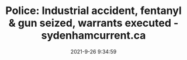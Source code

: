 ---
"title": "Police: Industrial accident, fentanyl & gun seized, warrants executed - sydenhamcurrent.ca"
"date": "2021-9-26 9:34:59"
"feed_name": "GOOGLENEWSINDUSTRIAL"
"feed_website": "https://news.google.com/search?q=industrial%2Bincident&hl=en-US&gl=US&ceid=US:en"
"feed_rss": "https://news.google.com/rss/search?q=industrial%2Bincident&hl=en-US&gl=US&ceid=US:en"
"link": "https://sydenhamcurrent.ca/2021/09/26/police-industrial-accident-fentanyl-gun-seized-warrants-executed/"
"file": "_posts/2021-1-1-d1a8e1be013daf66850bf32c7a5cadc1b3f86f9d.md"
"accident": "1"
"drilling": "0"
"dead": "0"
"injured": "0"
"where": "unknown site"
---